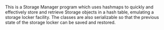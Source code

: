 This is a Storage Manager program which uses hashmaps to quickly and effectively store and retrieve Storage objects in a hash table, emulating a storage locker facility. The classes are also serializable so that the previous state of the storage locker can be saved and restored.
